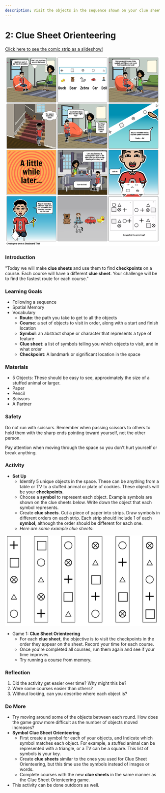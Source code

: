 ```yaml
---
description: Visit the objects in the sequence shown on your clue sheet
---
```


# 2: Clue Sheet Orienteering

[Click here to see the comic strip as a slideshow!](https://docs.google.com/presentation/d/e/2PACX-1vSg2J6F1fb\_mSv351Nf\_XgLt\_oPwuyEVGxCbGUVosA7SWHfovAdnlBZkgzRgpMkEA/pub?start=false\&loop=false\&delayms=3000)

![](<../.gitbook/assets/lesson-2--features-and-symbols-highres (2).png>)

### **Introduction**

"Today we will make **clue sheets** and use them to find **checkpoints** on a course. Each course will have a different **clue sheet**. Your challenge will be to find the fastest route for each course."

### **Learning Goals**

* Following a sequence
* Spatial Memory
* Vocabulary
  * **Route**: the path you take to get to all the objects
  * **Course**: a set of objects to visit in order, along with a start and finish location
  * **Symbol**: an abstract shape or character that represents a type of feature
  * **Clue sheet**: a list of symbols telling you which objects to visit, and in what order
  * **Checkpoint**: A landmark or significant location in the space

### **Materials**

* 5 Objects: These should be easy to see, approximately the size of a stuffed animal or larger.
* Paper
* Pencil
* Scissors
* A Partner

### Safety

Do not run with scissors. Remember when passing scissors to others to hold them with the sharp ends pointing toward yourself, not the other person.

Pay attention when moving through the space so you don't hurt yourself or break anything.

### Activity

* **Set Up**
  * Identify 5 unique objects in the space. These can be anything from a table or TV to a stuffed animal or plate of cookies. These objects will be your **checkpoints**.
  * Choose a **symbol** to represent each object. Example symbols are shown on the clue sheets below. Write down the object that each symbol represents.
  * Create **clue sheets**. Cut a piece of paper into strips. Draw symbols in different orders on each strip. Each strip should include 1 of each **symbol**, although the order should be different for each one.
  * _Here are some example clue sheets_:

![Six clue sheets, with five objects each](<../.gitbook/assets/image (17).png>)

* Game 1: **Clue Sheet Orienteering**
  * For each **clue sheet**, the objective is to visit the checkpoints in the order they appear on the sheet. Record your time for each course.
  * Once you're completed all courses, run them again and see if your time improves.
  * Try running a course from memory.

### Reflection

1. Did the activity get easier over time? Why might this be?
2. Were some courses easier than others?
3. Without looking, can you describe where each object is?

### Do More

* Try moving around some of the objects between each round. How does the game grow more difficult as the number of objects moved increases?
* **Symbol Clue Sheet Orienteering**
  * First create a symbol for each of your objects, and Indicate which symbol matches each object. For example, a stuffed animal can be represented with a triangle, or a TV can be a square. This list of symbols is your key.
  * Create **clue sheets** similar to the ones you used for Clue Sheet Orienteering, but this time use the symbols instead of images or words.
  * Complete courses with the new **clue sheets** in the same manner as the Clue Sheet Orienteering game.
* This activity can be done outdoors as well.
